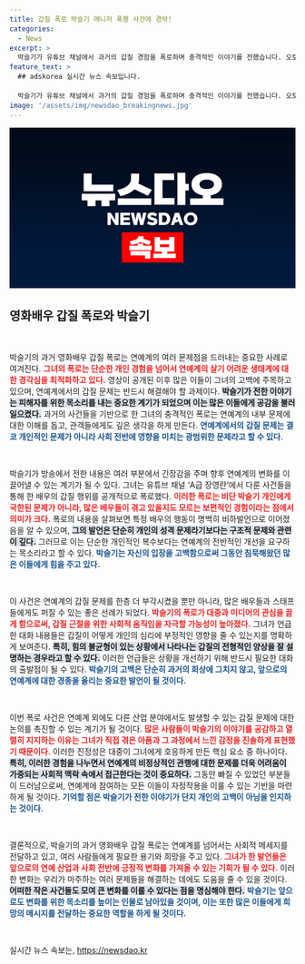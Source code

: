 ```yaml
---
title: 갑질 폭로 박슬기 매니저 폭행 사건에 경악!
categories:
  - News
excerpt: >
  박슬기가 유튜브 채널에서 과거의 갑질 경험을 폭로하며 충격적인 이야기를 전했습니다. 오토바이 촬영, 인터뷰 강요, 매니저 폭행까지, 실명은 가려졌지만 그 속에 담긴 고통은 여전히 생생합니다. 이 폭로가 어떤 파장을 일으킬지 귀추가 주목됩니다!
feature_text: >
  ## adskorea 실시간 뉴스 속보입니다.

  박슬기가 유튜브 채널에서 과거의 갑질 경험을 폭로하며 충격적인 이야기를 전했습니다. 오토바이 촬영, 인터뷰 강요, 매니저 폭행까지, 실명은 가려졌지만 그 속에 담긴 고통은 여전히 생생합니다. 이 폭로가 어떤 파장을 일으킬지 귀추가 주목됩니다!
image: '/assets/img/newsdao_breakingnews.jpg'
---
```


<p><img src="/assets/img/newsdao_breakingnews.jpg" alt="adskorea 속보" /></p>

<h2 data-ke-size="size26">영화배우 갑질 폭로와 박슬기</h2>

<p data-ke-size="size16">&nbsp;</p>

<p>박슬기의 과거 영화배우 갑질 폭로는 연예계의 여러 문제점을 드러내는 중요한 사례로 여겨진다. <b><span style="color: #ee2323;">그녀의 폭로는 단순한 개인 경험을 넘어서 연예계의 살기 어려운 생태계에 대한 경각심을 최적화하고 있다.</span></b> 영상이 공개된 이후 많은 이들이 그녀의 고백에 주목하고 있으며, 연예계에서의 갑질 문제는 반드시 해결해야 할 과제이다. <b><span style="background-color: #21538527;">박슬기가 전한 이야기는 피해자를 위한 목소리를 내는 중요한 계기가 되었으며 이는 많은 이들에게 공감을 불러일으켰다.</span></b> 과거의 사건들을 기반으로 한 그녀의 충격적인 폭로는 연예계의 내부 문제에 대한 이해를 돕고, 관객들에게도 깊은 생각을 하게 만든다. <b><span style="color: #1a5490;">연예계에서의 갑질 문제는 결코 개인적인 문제가 아니라 사회 전반에 영향을 미치는 광범위한 문제라고 할 수 있다.</span></b></p>

<p data-ke-size="size16">&nbsp;</p>

<p>박슬기가 방송에서 전한 내용은 여러 부분에서 긴장감을 주며 향후 연예계의 변화를 이끌어낼 수 있는 계기가 될 수 있다. 그녀는 유튜브 채널 ‘A급 장영란’에서 다룬 사건들을 통해 한 배우의 갑질 행위를 공개적으로 폭로했다. <b><span style="color: #ee2323;">이러한 폭로는 비단 박슬기 개인에게 국한된 문제가 아니라, 많은 배우들이 겪고 있을지도 모르는 보편적인 경험이라는 점에서 의미가 크다.</span></b> 폭로의 내용을 살펴보면 특정 배우의 행동이 명백히 비하발언으로 이어졌음을 알 수 있으며, <b><span style="background-color: #21538527;">그의 발언은 단순히 개인의 성격 문제라기보다는 구조적 문제와 관련이 깊다.</span></b> 그러므로 이는 단순한 개인적인 복수보다는 연예계의 전반적인 개선을 요구하는 목소리라고 할 수 있다. <b><span style="color: #1a5490;">박슬기는 자신의 입장을 고백함으로써 그동안 침묵해왔던 많은 이들에게 힘을 주고 있다.</span></b></p>

<p data-ke-size="size16">&nbsp;</p>

<p>이 사건은 연예계의 갑질 문제를 한층 더 부각시켰을 뿐만 아니라, 많은 배우들과 스태프들에게도 퍼질 수 있는 좋은 선례가 되었다. <b><span style="color: #ee2323;">박슬기의 폭로가 대중과 미디어의 관심을 끌게 함으로써, 갑질 근절을 위한 사회적 움직임을 자극할 가능성이 높아졌다.</span></b> 그녀가 언급한 대화 내용들은 갑질이 어떻게 개인의 심리에 부정적인 영향을 줄 수 있는지를 명확하게 보여준다. <b><span style="background-color: #21538527;">특히, 힘의 불균형이 있는 상황에서 나타나는 갑질의 전형적인 양상을 잘 설명하는 경우라고 할 수 있다.</span></b> 이러한 언급들은 상황을 개선하기 위해 반드시 필요한 대화의 출발점이 될 수 있다. <b><span style="color: #1a5490;">박슬기의 고백은 단순히 과거의 회상에 그치지 않고, 앞으로의 연예계에 대한 경종을 울리는 중요한 발언이 될 것이다.</span></b></p>

<p data-ke-size="size16">&nbsp;</p>

<p>이번 폭로 사건은 연예계 외에도 다른 산업 분야에서도 발생할 수 있는 갑질 문제에 대한 논의를 촉진할 수 있는 계기가 될 것이다. <b><span style="color: #ee2323;">많은 사람들이 박슬기의 이야기를 공감하고 열렬히 지지하는 이유는 그녀가 직접 겪은 아픔과 그 과정에서 느낀 감정을 진솔하게 표현했기 때문이다.</span></b> 이러한 진정성은 대중이 그녀에게 호응하게 만든 핵심 요소 중 하나이다. <b><span style="background-color: #21538527;">특히, 이러한 경험을 나누면서 연예계의 비정상적인 관행에 대한 문제를 더욱 어려움이 가중되는 사회적 맥락 속에서 접근한다는 것이 중요하다.</span></b> 그동안 빠질 수 있었던 부분들이 드러남으로써, 연예계에 참여하는 모든 이들이 자정작용을 이룰 수 있는 기반을 마련하게 될 것이다. <b><span style="color: #1a5490;">기억할 점은 박슬기가 전한 이야기가 단지 개인의 고백이 아님을 인지하는 것이다.</span></b></p>

<p data-ke-size="size16">&nbsp;</p>

<p>결론적으로, 박슬기의 과거 영화배우 갑질 폭로는 연예계를 넘어서는 사회적 메세지를 전달하고 있고, 여러 사람들에게 필요한 용기와 희망을 주고 있다. <b><span style="color: #ee2323;">그녀가 한 발언들은 앞으로의 연예 산업과 사회 전반에 긍정적 변화를 가져올 수 있는 기회가 될 수 있다.</span></b> 이러한 변화는 우리가 마주하는 여러 문제들을 해결하는 데에도 도움을 줄 수 있을 것이다. <b><span style="background-color: #21538527;">어떠한 작은 사건들도 모여 큰 변화를 이룰 수 있다는 점을 명심해야 한다.</span></b> <b><span style="color: #1a5490;">박슬기는 앞으로도 변화를 위한 목소리를 높이는 인물로 남아있을 것이며, 이는 또한 많은 이들에게 희망의 메시지를 전달하는 중요한 역할을 하게 될 것이다.</span></b></p>

<p data-ke-size="size16">&nbsp;</p>
실시간 뉴스 속보는, <a href="https://newsdao.kr" rel="dofollow">https://newsdao.kr</a>


